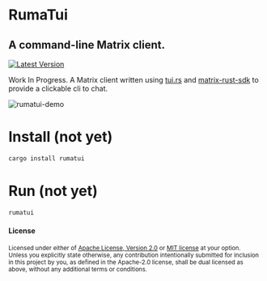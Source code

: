 # RumaTui
## A command-line Matrix client.
<!-- 
[![Build Status](https://travis-ci.com/DevinR528/rumatui.svg?branch=master)](https://travis-ci.com/DevinR528/rumatui) -->
[![Latest Version](https://img.shields.io/crates/v/rumatui.svg)](https://crates.io/crates/rumatui)

Work In Progress. A Matrix client written using [tui.rs](https://github.com/fdehau/tui-rs) and [matrix-rust-sdk](https://github.com/matrix-org/matrix-rust-sdk) to provide a clickable cli to chat.

![rumatui-demo](https://github.com/DevinR528/rumatui/blob/master/resources/rumatui.gif)

# Install (not yet)
```bash
cargo install rumatui
```

# Run (not yet)
```bash
rumatui
```

#### License
<sup>
Licensed under either of <a href="LICENSE-APACHE">Apache License, Version
2.0</a> or <a href="LICENSE-MIT">MIT license</a> at your option.
</sup>

<br>

<sub>
Unless you explicitly state otherwise, any contribution intentionally submitted
for inclusion in this project by you, as defined in the Apache-2.0 license,
shall be dual licensed as above, without any additional terms or conditions.
</sub>
